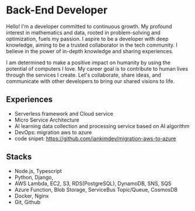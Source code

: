 # Back-End Developer
Hello! I'm a developer committed to continuous growth. My profound interest in mathematics and data, rooted in problem-solving and optimization, fuels my passion. I aspire to be a developer with deep knowledge, aiming to be a trusted collaborator in the tech community. I believe in the power of in-depth knowledge and sharing experiences.

I am determined to make a positive impact on humanity by using the potential of computers I love. My career goal is to contribute to human lives through the services I create. Let's collaborate, share ideas, and communicate with other developers to bring our shared visions to life.

## Experiences
- Serverless framework and Cloud service
- Micro Service Architecture
- AI learning data collection and processing service based on AI algorithm
- DevOps: migration aws to azure
- code snipet: https://github.com/iankimdev/migration-aws-to-azure

## Stacks
- Node.js, Typescript
- Python, Django,
- AWS Lambda, EC2, S3, RDS(PostgreSQL), DynamoDB, SNS, SQS
- Azure Function, Blob Storage, ServiceBus Topic/Queue, CosmosDB
- Docker, Nginx
- Git, Github
